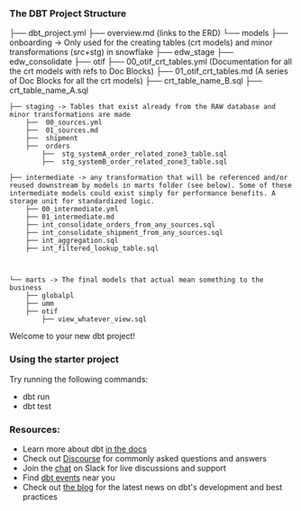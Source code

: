  ### The DBT Project Structure 

├── dbt_project.yml
├── overview.md (links to the ERD)
└── models
    ├── onboarding -> Only used for the creating tables (crt models) and minor transformations (src+stg) in snowflake 
        ├── edw_stage
        ├── edw_consolidate
        ├── otif
            ├── 00_otif_crt_tables.yml (Documentation for all the crt models with refs to Doc Blocks)
            ├── 01_otif_crt_tables.md  (A series of Doc Blocks for all the crt models)
            ├── crt_table_name_B.sql
            ├── crt_table_name_A.sql
            
    
    ├── staging -> Tables that exist already from the RAW database and minor transformations are made
        ├──  00_sources.yml
        ├──  01_sources.md
        ├──  shipment
        ├──  orders
            ├──  stg_systemA_order_related_zone3_table.sql
            ├──  stg_systemB_order_related_zone3_table.sql

    ├── intermediate -> any transformation that will be referenced and/or reused downstream by models in marts folder (see below). Some of these intermediate models could exist simply for performance benefits. A storage unit for standardized logic.
        ├── 00_intermediate.yml
        ├── 01_intermediate.md
        ├── int_consolidate_orders_from_any_sources.sql
        ├── int_consolidate_shipment_from_any_sources.sql
        ├── int_aggregation.sql
        ├── int_filtered_lookup_table.sql
        


    └── marts -> The final models that actual mean something to the business 
        ├── globalpl
        ├── umm
        ├── otif                 
            ├── view_whatever_view.sql







Welcome to your new dbt project!

### Using the starter project

Try running the following commands:
- dbt run
- dbt test


### Resources:
- Learn more about dbt [in the docs](https://docs.getdbt.com/docs/introduction)
- Check out [Discourse](https://discourse.getdbt.com/) for commonly asked questions and answers
- Join the [chat](https://community.getdbt.com/) on Slack for live discussions and support
- Find [dbt events](https://events.getdbt.com) near you
- Check out [the blog](https://blog.getdbt.com/) for the latest news on dbt's development and best practices
